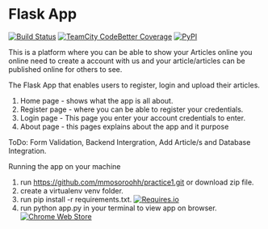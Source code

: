 
# Flask App
[![Build Status](https://travis-ci.org/mmosoroohh/practice1.svg?branch=master)](https://travis-ci.org/mmosoroohh/practice1) [![TeamCity CodeBetter Coverage](https://img.shields.io/teamcity/coverage/bt428.svg)]()                 [![PyPI](https://img.shields.io/pypi/pyversions/Django.svg)]()

This is a platform where you can be able to show your Articles online
you online need to create a account with us and your article/articles can be published online for others to see.

The Flask App that enables users to register, login and upload their articles.
 1. Home page - shows what the app is all about.
 2. Register page - where you can be able to register your credentials.
 3. Login page - This page you enter your account credentials to enter.
 4. About page - this pages explains about the app and it purpose
 
ToDo: Form Validation, Backend Intergration, Add Article/s and Database Integration.

Running the app on your machine
 1. run https://github.com/mmosoroohh/practice1.git or download zip file.
 2. create a virtualenv venv folder.
 3. run pip install -r requirements.txt. [![Requires.io](https://img.shields.io/requires/github/celery/celery.svg)]()
 4. run python app.py in your terminal to view app on browser. [![Chrome Web Store](https://img.shields.io/chrome-web-store/v/nimelepbpejjlbmoobocpfnjhihnpked.svg)]()

